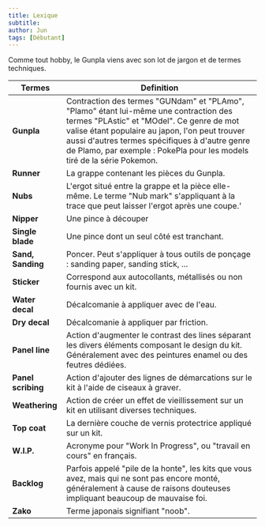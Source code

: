 ```yaml
---
title: Lexique
subtitle:
author: Jun
tags: [Débutant]
---
```


Comme tout hobby, le Gunpla viens avec son lot de jargon et de termes techniques.

<table class="uk-table uk-table-divider">
    <thead>
        <tr>
            <th>Termes</th>
            <th>Definition</th>
        </tr>
    </thead>
    <tbody>
        <tr>
            <td><strong>Gunpla</strong></td>
            <td>Contraction des termes "GUNdam" et "PLAmo", "Plamo" étant lui-même une contraction des termes "PLAstic" et "MOdel". Ce genre de mot valise étant populaire au japon, l'on peut trouver aussi d'autres termes spécifiques à d'autre genre de Plamo, par exemple : PokePla pour les models tiré de la série Pokemon.</td>
        </tr>
        <tr>
            <td><strong>Runner</strong></td>
            <td>La grappe contenant les pièces du Gunpla.</td>
        </tr>
        <tr>
            <td><strong>Nubs</strong></td>
            <td>L'ergot situé entre la grappe et la pièce elle-même. Le terme "Nub mark" s'appliquant à la trace que peut laisser l'ergot après une coupe.'</td>
        </tr>
        <tr>
            <td><strong>Nipper</strong></td>
            <td>Une pince à découper</td>
        </tr>
        <tr>
            <td><strong>Single blade</strong></td>
            <td>Une pince dont un seul côté est tranchant.</td>
        </tr>
        <tr>
            <td><strong>Sand, Sanding</strong></td>
            <td>Poncer. Peut s'appliquer à tous outils de ponçage : sanding paper, sanding stick, ...</td>
        </tr>
        <tr>
            <td><strong>Sticker</strong></td>
            <td>Correspond aux autocollants, métallisés ou non fournis avec un kit.</td>
        </tr>
        <tr>
            <td><strong>Water decal</strong></td>
            <td>Décalcomanie à appliquer avec de l'eau.</td>
        </tr>
        <tr>
            <td><strong>Dry decal</strong></td>
            <td>Décalcomanie à appliquer par friction.</td>
        </tr>
        <tr>
            <td><strong>Panel line</strong></td>
            <td>Action d'augmenter le contrast des lines séparant les divers éléments composant le design du kit. Généralement avec des peintures enamel ou des feutres dédiées.</td>
        </tr>
        <tr>
            <td><strong>Panel scribing</strong></td>
            <td>Action d'ajouter des lignes de démarcations sur le kit à l'aide de ciseaux à graver.</td>
        </tr>
        <tr>
            <td><strong>Weathering</strong></td>
            <td>Action de créer un effet de vieillissement sur un kit en utilisant diverses techniques.</td>
        </tr>
        <tr>
            <td><strong>Top coat</strong></td>
            <td>La dernière couche de vernis protectrice appliqué sur un kit.</td>
        </tr>
        <tr>
            <td><strong>W.I.P.</strong></td>
            <td>Acronyme pour "Work In Progress", ou "travail en cours" en français.</td>
        </tr>
        <tr>
            <td><strong>Backlog</strong></td>
            <td>Parfois appelé "pile de la honte", les kits que vous avez, mais qui ne sont pas encore monté, généralement à cause de raisons douteuses impliquant beaucoup de mauvaise foi.</td>
        </tr>
        <tr>
            <td><strong>Zako</strong></td>
            <td>Terme japonais signifiant "noob".</td>
        </tr>
    </tbody>
</table>
